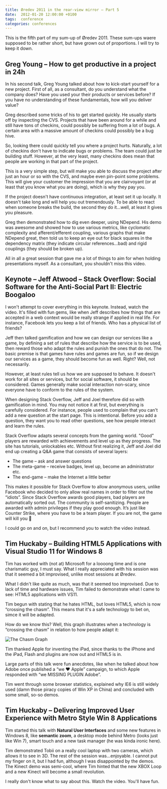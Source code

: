 ```yaml
---
title: Øredev 2011 in the rear-view mirror – Part 5
date:  2012-01-20 12:00:00 +0100
tags:  conference
categories: conferences
---
```


This is the fifth part of my sum-up of Øredev 2011. These sum-ups waere supposed
to be rather short, but have grown out of proportions. I will try to keep it down.


## Greg Young – How to get productive in a project in 24h

In his second talk, Greg Young talked about how to kick-start yourself for a new
project. First of all, as a consultant, do you understand what the company does?
Have you used your their products or services before? If you have no understanding
of these fundamentals, how will you deliver value?

Greg described some tricks of his to get started quickly. He usually starts
off by inspecting the CVS. Projects that have been around for a while and still
have tons of checkins, could possibly be suffering from a lot of bugs. A certain
area with a massive amount of checkins could possibly be a bug hive.

So, looking there could quickly tell you where a project hurts. Naturally, a lot
of checkins don't have to indicate bugs or problems. The team could just be 
building stuff. However, at the very least, many checkins does mean that people
are working in that part of the project.

This is a very simple step, but will make you able to discuss the project after
just an hour or so with the CVS, and maybe even pin-point some problems. This
will give your customer the impression that you are clairvoyant (or at least that
you know what you are doing), which is why they pay you.

If the project doesn't have continuous integration, at least set it up locally.
It doesn't take long and will help you out tremendously. To be able to react
when someone breaks the build, the second they do it...well, at least it gives you
pleasure.

Greg then demonstrated how to dig even deeper, using NDepend. His demo was awesome
and showed how to use various metrics, like cyclomatic complexity and afferent/efferent coupling, various graphs that make NDepend great, then told us to keep an eye out for black squares in the dependency matrix (they indicate circular references...bad) and rigid couplings (they should be broken up).

All in all a great session that gave me a lot of things to aim for when holding
presentations myself. As a consultant, you shouldn't miss this video.


## Keynote – Jeff Atwood – Stack Overflow: Social Software for the Anti-Social Part II: Electric Boogaloo

I won't attempt to cover everything in this keynote. Instead, watch the video. 
It's filled with fun gems, like when Jeff describes how things that are accepted 
in a web context would be really strange if applied in real life. For instance, 
Facebook lets you keep a list of friends. Who has a physical list of friends?

Jeff then talked gamification and how we can design our services like a game, by
defining a set of rules that describe how the service is to be used, then reward
those who adapt the rules and punish the ones that do not. The basic premise is
that games have rules and games are fun, so if we design our services as a game,
they should become fun as well. Right? Well, not necessarily.

However, at least rules tell us how we are supposed to behave. It doesn't work
for all sites or services, but for social software, it should be considered.
Games generally make social interaction non-scary, since everyone have to conform
to the rules of the system.

When designing Stack Overflow, Jeff and Joel therefore did so with gamification
in mind. You may not notice it at first, but everything is carefully considered.
For instance, people used to complain that you can't add a new question at the 
start page. This is intentional. Before you add a question, they want you to read
other questions, see how people interact and learn the rules.

Stack Overflow adapts several concepts from the gaming world. "Good" players are
rewarded with achievements and level up as they progress. The site has tutorials,
unlockables etc. Without first realizing it, Jeff and Joel did end up creating a
Q&A game that consists of several layers:

- The game – ask and answer questions
- The meta-game – receive badges, level up, become an administrator etc.
- The end-game – make the Internet a little better

This makes it possible for Stack Overflow to allow anonymous users, unlike
Facebook who decided to only allow real names in order to filter out the “idiots”.
Since Stack Overflow awards good players, bad players are automatically sorted out.
The community is self-sanitizing. People are awarded with admin privileges if they
play good enough. It’s just like Counter Strike, where you have to be a team player.
If you are not, the game will kill you 🙂

I could go on and on, but I recommend you to watch the video instead.


## Tim Huckaby – Building HTML5 Applications with Visual Studio 11 for Windows 8

Tim has worked with (not at) Microsoft for a loooong time and is one charismatic
guy, I must say. What I really appreciated with his session was that it seemed a
bit improvised, unlike most sessions at Øredev. 

What I didn't like quite as much, was that it seemed too improvised. Due to lack
of time and hardware issues, Tim failed to demonstrate what I came to see: HTML5 applications with VS11.

Tim begun with stating that he hates HTML, but loves HTML5, which is now “crossing
the chasm”. This means that it's a safe technology to bet on, simce it will be adapted. 

How do we know this? Well, this graph illustrates when a technology is “crossing
the chasm” in relation to how people adapt it:

![The Chasm Graph](/assets/blog/2012/2012-01-20.png "The Chasm Graph")

Tim thanked Apple for inventing the iPad, since thanks to the iPhone and the iPad,
Flash and plugins are now out and HTML5 is in.

Large parts of this talk were fun anecdotes, like when he talked about how Adobe
once published a “we ♥ Apple” campaign, to which Apple responded with “we MISSING
PLUGIN Adobe”.

Tim went through some browser statistics, explained why IE6 is still widely used
(damn those piracy copies of Win XP in China) and concluded with some small, so-so demos.


## Tim Huckaby – Delivering Improved User Experience with Metro Style Win 8 Applications

Tim started this talk with **Natural User Interfaces** and some new features in
Windows 8, like **semantic zoom**, a desktop mode behind Metro (looks just like
Win 7), smart touch and a new task manager (he was kinda ironic here).

Tim demonstrated Tobii on a really cool laptop with two cameras, which allows it
to see in 3D. The rest of the session was...enjoyable. I cannot put my finger on
it, but I had fun, although I was disappointed by the demos. The Kinect demo was
semi-cool, where Tim hinted that the new XBOX Loop and a new Kinect will become a
small revolution.

I really don't know what to say about this. Watch the video. You'll have fun.